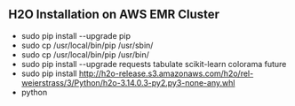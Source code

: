 



## H2O Installation on AWS EMR Cluster ##

 - sudo pip install --upgrade pip
 - sudo cp /usr/local/bin/pip /usr/sbin/
 - sudo cp /usr/local/bin/pip /usr/bin/
 - sudo pip install --upgrade requests tabulate scikit-learn colorama future
 - sudo pip install http://h2o-release.s3.amazonaws.com/h2o/rel-weierstrass/3/Python/h2o-3.14.0.3-py2.py3-none-any.whl
 - python
